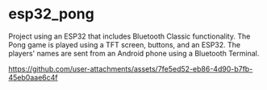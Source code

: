 # esp32_pong
Project using an ESP32 that includes Bluetooth Classic functionality. The Pong game is played using a TFT screen, buttons, and an ESP32. The players' names are sent from an Android phone using a Bluetooth Terminal.





https://github.com/user-attachments/assets/7fe5ed52-eb86-4d90-b7fb-45eb0aae6c4f

